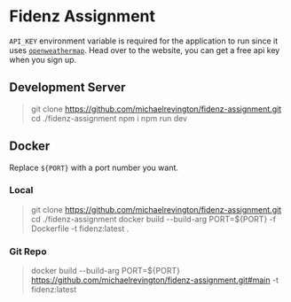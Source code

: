 # Fidenz Assignment

`API_KEY` environment variable is required for the application to run since it uses [` openweathermap `](https://openweathermap.org/). Head over to the website, you can get a free api key when you sign up.

## Development Server

> git clone https://github.com/michaelrevington/fidenz-assignment.git
> cd ./fidenz-assignment
> npm i
> npm run dev

## Docker 

Replace `${PORT}` with a port number you want.

### Local

> git clone https://github.com/michaelrevington/fidenz-assignment.git
> cd ./fidenz-assignment
> docker build --build-arg PORT=${PORT} -f Dockerfile -t fidenz:latest .

### Git Repo

> docker build  --build-arg PORT=${PORT}  https://github.com/michaelrevington/fidenz-assignment.git#main -t fidenz:latest